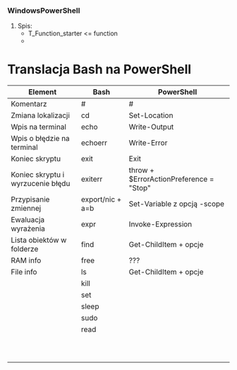 ### WindowsPowerShell


1. Spis:
    * T_Function_starter <= function
    *


# Translacja Bash na PowerShell


| Element                           | Bash             | PowerShell                              | 
|-----------------------------------|------------------|-----------------------------------------|
| Komentarz                         | #                | #                                       |
| Zmiana lokalizacji                | cd               | Set-Location                            |
| Wpis na terminal                  | echo             | Write-Output                            |
| Wpis o błędzie na terminal        | echoerr          | Write-Error                             |
| Koniec skryptu                    | exit             | Exit                                    |
| Koniec skryptu i wyrzucenie błędu | exiterr          | throw + $ErrorActionPreference = "Stop" |
| Przypisanie zmiennej              | export/nic + a=b | Set-Variable z opcją -scope             |
| Ewaluacja wyrażenia               | expr             | Invoke-Expression                       |
| Lista obiektów w folderze         | find             | Get-ChildItem + opcje                   |
| RAM info                          | free             | ???                                     |
| File info                         | ls               | Get-ChildItem + opcje                   |
|                                   | kill             |                                         |
|                                   | set              |                                         |
|                                   | sleep            |                                         |
|                                   | sudo             |                                         |
|                                   | read             |                                         |
|                                   |                  |                                         |
|                                   |                  |                                         |
|                                   |                  |                                         |
|                                   |                  |                                         |
|                                   |                  |                                         |
|                                   |                  |                                         |
|                                   |                  |                                         |
|                                   |                  |                                         |
|                                   |                  |                                         |
|                                   |                  |                                         |

